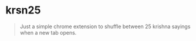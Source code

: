 # krsn25

> Just a simple chrome extension to shuffle between 25 krishna sayings when a new tab opens.